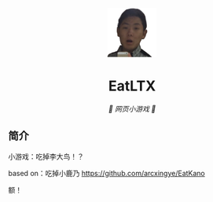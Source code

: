 <p align="center">
  <a href="https://wzq02.tk:931/"><img src="https://github.com/WZQ02/EatLTX/blob/main/static/image/ClickBefore.png?raw=true" width="100" height="100" alt="EatLTX"></a>
</p>
<div align="center">

# EatLTX

_🦌 网页小游戏 🥛_

</div>


## 简介

小游戏：吃掉李大鸟！？

based on：吃掉小鹿乃 https://github.com/arcxingye/EatKano

额！
